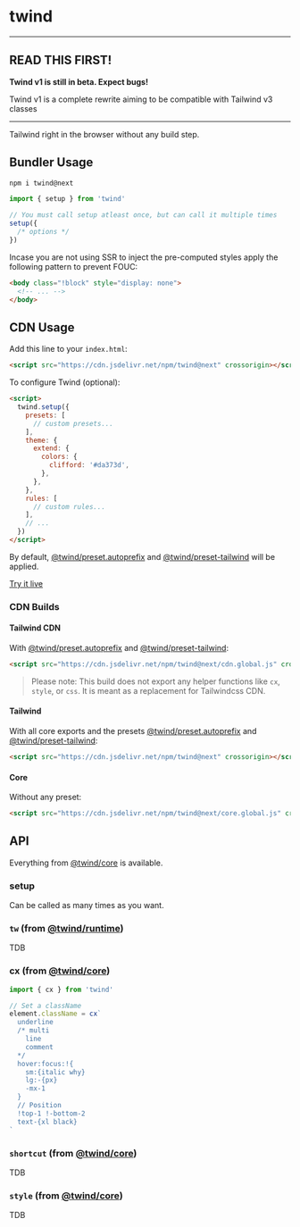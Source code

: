 # twind

---

## READ THIS FIRST!

**Twind v1 is still in beta. Expect bugs!**

Twind v1 is a complete rewrite aiming to be compatible with Tailwind v3 classes

---

Tailwind right in the browser without any build step.

## Bundler Usage

```sh
npm i twind@next
```

```js
import { setup } from 'twind'

// You must call setup atleast once, but can call it multiple times
setup({
  /* options */
})
```

Incase you are not using SSR to inject the pre-computed styles apply the following pattern to prevent FOUC:

```html
<body class="!block" style="display: none">
  <!-- ... -->
</body>
```

## CDN Usage

Add this line to your `index.html`:

```html
<script src="https://cdn.jsdelivr.net/npm/twind@next" crossorigin></script>
```

To configure Twind (optional):

```html
<script>
  twind.setup({
    presets: [
      // custom presets...
    ],
    theme: {
      extend: {
        colors: {
          clifford: '#da373d',
        },
      },
    },
    rules: [
      // custom rules...
    ],
    // ...
  })
</script>
```

By default, [@twind/preset.autoprefix](https://www.npmjs.com/package/@twind/preset-autoprefix) and [@twind/preset-tailwind](https://www.npmjs.com/package/@twind/preset-tailwind) will be applied.

[Try it live](https://stackblitz.com/edit/twind-v1-example?file=index.html)

### CDN Builds

#### Tailwind CDN

With [@twind/preset.autoprefix](https://www.npmjs.com/package/@twind/preset-autoprefix) and [@twind/preset-tailwind](https://www.npmjs.com/package/@twind/preset-tailwind):

```html
<script src="https://cdn.jsdelivr.net/npm/twind@next/cdn.global.js" crossorigin></script>
```

> Please note: This build does not export any helper functions like `cx`, `style`, or `css`. It is meant as a replacement for Tailwindcss CDN.

#### Tailwind

With all core exports and the presets [@twind/preset.autoprefix](https://www.npmjs.com/package/@twind/preset-autoprefix) and [@twind/preset-tailwind](https://www.npmjs.com/package/@twind/preset-tailwind):

```html
<script src="https://cdn.jsdelivr.net/npm/twind@next" crossorigin></script>
```

#### Core

Without any preset:

```html
<script src="https://cdn.jsdelivr.net/npm/twind@next/core.global.js" crossorigin></script>
```

## API

Everything from [@twind/core](https://www.npmjs.com/package/@twind/core) is available.

### setup

Can be called as many times as you want.

### `tw` (from [@twind/runtime](https://www.npmjs.com/package/@twind/runtime))

TDB

### cx (from [@twind/core](https://www.npmjs.com/package/@twind/core))

```js
import { cx } from 'twind'

// Set a className
element.className = cx`
  underline
  /* multi
    line
    comment
  */
  hover:focus:!{
    sm:{italic why}
    lg:-{px}
    -mx-1
  }
  // Position
  !top-1 !-bottom-2
  text-{xl black}
`
```

### `shortcut` (from [@twind/core](https://www.npmjs.com/package/@twind/core))

TDB

### `style` (from [@twind/core](https://www.npmjs.com/package/@twind/core))

TDB

